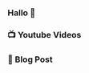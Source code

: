 ### Hallo 👋

### 📺 Youtube Videos
<!-- YOUTUBE:START -->
<!-- YOUTUBE:END -->

### 📕 Blog Post
<!-- BLOG-POST-LIST:START -->
<!-- BLOG-POST-LIST:END -->

[discord]: https://discord.gg/YwzqTEeyx9
